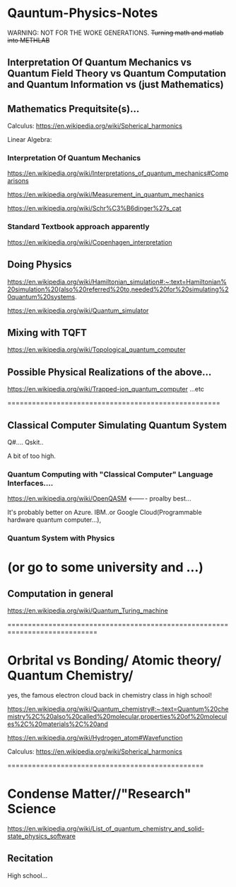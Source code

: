 # Qauntum-Physics-Notes

WARNING: NOT FOR THE WOKE GENERATIONS. ~~Turning math and matlab into METHLAB~~


##  Interpretation Of Quantum Mechanics vs Quantum Field Theory vs Quantum Computation and Quantum Information vs (just Mathematics)


## Mathematics Prequitsite(s)...

Calculus:
https://en.wikipedia.org/wiki/Spherical_harmonics

Linear Algebra:


### Interpretation Of Quantum Mechanics

https://en.wikipedia.org/wiki/Interpretations_of_quantum_mechanics#Comparisons

https://en.wikipedia.org/wiki/Measurement_in_quantum_mechanics

https://en.wikipedia.org/wiki/Schr%C3%B6dinger%27s_cat

### Standard Textbook approach apparently

https://en.wikipedia.org/wiki/Copenhagen_interpretation

## Doing Physics

https://en.wikipedia.org/wiki/Hamiltonian_simulation#:~:text=Hamiltonian%20simulation%20(also%20referred%20to,needed%20for%20simulating%20quantum%20systems.

https://en.wikipedia.org/wiki/Quantum_simulator


## Mixing with TQFT

https://en.wikipedia.org/wiki/Topological_quantum_computer


## Possible Physical Realizations of the above...

https://en.wikipedia.org/wiki/Trapped-ion_quantum_computer
...etc

====================================================


## Classical Computer Simulating Quantum System

Q#....
Qskit..

A bit of too high.


### Quantum Computing with "Classical Computer" Language Interfaces....

https://en.wikipedia.org/wiki/OpenQASM <---- proalby best...

It's probably better on Azure. IBM..or Google Cloud(Programmable hardware quantum computer...),



### Quantum System with Physics 

(or go to some university and ...)
=======================================================================
## Computation in general

https://en.wikipedia.org/wiki/Quantum_Turing_machine

============================================================================

# Orbrital vs Bonding/ Atomic theory/ Quantum Chemistry/

yes, the famous electron cloud back in chemistry class in high school!

https://en.wikipedia.org/wiki/Quantum_chemistry#:~:text=Quantum%20chemistry%2C%20also%20called%20molecular,properties%20of%20molecules%2C%20materials%2C%20and

https://en.wikipedia.org/wiki/Hydrogen_atom#Wavefunction

Calculus:
https://en.wikipedia.org/wiki/Spherical_harmonics

================================================

# Condense Matter//"Research" Science

https://en.wikipedia.org/wiki/List_of_quantum_chemistry_and_solid-state_physics_software


## Recitation

High school...
